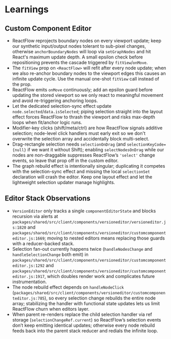 # Learnings

## Custom Component Editor
- ReactFlow reprojects boundary nodes on every viewport update; keep our synthetic input/output nodes tolerant to sub-pixel changes, otherwise `anchorBoundaryNodes` will loop via `setGraphNodes` and hit React's maximum update depth. A small epsilon check before repositioning prevents the cascade triggered by `fitView`/`onMove`.
- The `fitView` prop on `<ReactFlow>` will refit after every node update; when we also re-anchor boundary nodes to the viewport edges this causes an infinite update cycle. Use the manual one-shot `fitView` call instead of the prop.
- ReactFlow emits `onMove` continuously; add an epsilon guard before updating the stored viewport so we only react to meaningful movement and avoid re-triggering anchoring loops.
- Let the dedicated selection-sync effect update `node.selected`/`data.isSelected`; piping selection straight into the layout effect forces ReactFlow to thrash the viewport and risks max-depth loops when fit/anchor logic runs.
- Modifier-key clicks (shift/meta/ctrl) are how ReactFlow signals additive selection; node-level click handlers must early exit so we don't overwrite the selection array and accidentally block multi-select.
- Drag-rectangle selection needs `selectionOnDrag` (and `selectionKeyCode={null}` if we want it without Shift); enabling `selectNodesOnDrag` while our nodes are non-draggable suppresses ReactFlow’s `'select'` change events, so leave that prop off in the custom editor.
- The graph rebuild effect is intentionally singular; duplicating it competes with the selection-sync effect and missing the local `selectionSet` declaration will crash the editor. Keep one layout effect and let the lightweight selection updater manage highlights.

## Editor Stack Observations
- `VersionEditor` only tracks a single `componentEditorState` and blocks recursion via alerts at `packages/shared/src/client/components/versioneditor/versioneditor.js:1820` and `packages/shared/src/client/components/versioneditor/customcomponenteditor.js:1669`; moving to nested editors means replacing those guards with a reducer-backed stack.
- Selection fan-out currently happens twice (`handleNodesChange` and `handleSelectionChange` both emit) in `packages/shared/src/client/components/versioneditor/customcomponenteditor.js:1292` and `packages/shared/src/client/components/versioneditor/customcomponenteditor.js:1917`, which doubles render work and complicates future instrumentation.
- The node rebuild effect depends on `handleNodeClick` (`packages/shared/src/client/components/versioneditor/customcomponenteditor.js:785`), so every selection change rebuilds the entire node array; stabilizing the handler with functional state updates lets us limit ReactFlow churn when editors layer.
- When parent re-renders replace the child selection handler via ref storage (`selectionChangeRef.current`) so ReactFlow’s selection events don’t keep emitting identical updates; otherwise every node rebuild feeds back into the parent stack reducer and redials the infinite loop.
